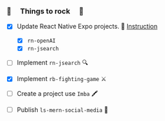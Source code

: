 ### 🚀 &emsp;Things to rock  &emsp;🚀 

- [x] Update React Native Expo projects. 📱 [Instruction](https://docs.expo.dev/eas-update/migrate-from-classic-updates/?redirected)  
   - [x] `rn-openAI`
   - [x] `rn-jsearch` 
 
- [ ] Implement `rn-jsearch` 🔍

- [x] Implement `rb-fighting-game` ⚔

- [ ] Create a project use `Imba` 🖍
    
- [ ] Publish `ls-mern-social-media` 🎺

<!--
**ej038b8vhu/ej038b8vhu** is a ✨ _special_ ✨ repository because its `README.md` (this file) appears on your GitHub profile.

Here are some ideas to get you started:

- 🔭 I’m currently working on ...
- 🌱 I’m currently learning ...
- 👯 I’m looking to collaborate on ...
- 🤔 I’m looking for help with ...
- 💬 Ask me about ...
- 📫 How to reach me: ...
- 😄 Pronouns: ...
- ⚡ Fun fact: ...
-->
